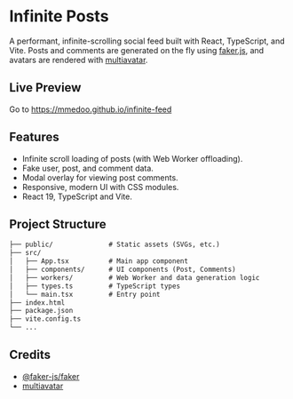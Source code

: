 # Infinite Posts
A performant, infinite-scrolling social feed built with React, TypeScript, and Vite. Posts and comments are generated on the fly using [faker.js](https://fakerjs.dev), and avatars are rendered with [multiavatar](https://multiavatar.com/).

## Live Preview
Go to https://mmedoo.github.io/infinite-feed


## Features

- Infinite scroll loading of posts (with Web Worker offloading).
- Fake user, post, and comment data.
- Modal overlay for viewing post comments.
- Responsive, modern UI with CSS modules.
- React 19, TypeScript and Vite.

## Project Structure

```md
├── public/              # Static assets (SVGs, etc.)
├── src/
│   ├── App.tsx          # Main app component
│   ├── components/      # UI components (Post, Comments)
│   ├── workers/         # Web Worker and data generation logic
│   ├── types.ts         # TypeScript types
│   └── main.tsx         # Entry point
├── index.html
├── package.json
├── vite.config.ts
└── ...
```
## Credits

- [@faker-js/faker](https://www.npmjs.com/package/@faker-js/faker)
- [multiavatar](https://www.npmjs.com/package/@multiavatar/multiavatar)

